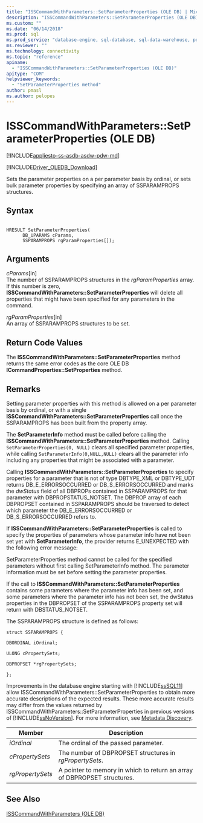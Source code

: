 ```yaml
---
title: "ISSCommandWithParameters::SetParameterProperties (OLE DB) | Microsoft Docs"
description: "ISSCommandWithParameters::SetParameterProperties (OLE DB)"
ms.custom: ""
ms.date: "06/14/2018"
ms.prod: sql
ms.prod_service: "database-engine, sql-database, sql-data-warehouse, pdw"
ms.reviewer: ""
ms.technology: connectivity
ms.topic: "reference"
apiname: 
  - "ISSCommandWithParameters::SetParameterProperties (OLE DB)"
apitype: "COM"
helpviewer_keywords: 
  - "SetParameterProperties method"
author: pmasl
ms.author: pelopes
---
```

# ISSCommandWithParameters::SetParameterProperties (OLE DB)
[!INCLUDE[appliesto-ss-asdb-asdw-pdw-md](../../../includes/appliesto-ss-asdb-asdw-pdw-md.md)]

[!INCLUDE[Driver_OLEDB_Download](../../../includes/driver_oledb_download.md)]

  Sets the parameter properties on a per parameter basis by ordinal, or sets bulk parameter properties by specifying an array of SSPARAMPROPS structures.  
  
## Syntax  
  
```  
  
HRESULT SetParameterProperties(  
      DB_UPARAMS cParams,   
      SSPARAMPROPS rgParamProperties[]);  
```  
  
## Arguments  
 *cParams*[in]  
 The number of SSPARAMPROPS structures in the *rgParamProperties* array. If this number is zero, **ISSCommandWithParameters::SetParameterProperties** will delete all properties that might have been specified for any parameters in the command.  
  
 *rgParamProperties*[in]  
 An array of SSPARAMPROPS structures to be set.  
  
## Return Code Values  
 The **ISSCommandWithParameters::SetParameterProperties** method returns the same error codes as the core OLE DB **ICommandProperties::SetProperties** method.  
  
## Remarks  
 Setting parameter properties with this method is allowed on a per parameter basis by ordinal, or with a single **ISSCommandWithParameters::SetParameterProperties** call once the SSPARAMPROPS has been built from the property array.  
  
 The **SetParameterInfo** method must be called before calling the **ISSCommandWithParameters::SetParameterProperties** method. Calling `SetParameterProperties(0, NULL)` clears all specified parameter properties, while calling `SetParameterInfo(0,NULL,NULL)` clears all the parameter info including any properties that might be associated with a parameter.  
  
 Calling **ISSCommandWithParameters::SetParameterProperties** to specify properties for a parameter that is not of type DBTYPE_XML or DBTYPE_UDT returns DB_E_ERRORSOCCURRED or DB_S_ERRORSOCCURRED and marks the *dwStatus* field of all DBPROPs contained in SSPARAMPROPS for that parameter with DBPROPSTATUS_NOTSET. The DBPROP array of each DBPROPSET contained in SSPARAMPROPS should be traversed to detect which parameter the DB_E_ERRORSOCCURRED or DB_S_ERRORSOCCURRED refers to.  
  
 If **ISSCommandWithParameters::SetParameterProperties** is called to specify the properties of parameters whose parameter info have not been set yet with **SetParameterInfo**, the provider returns E_UNEXPECTED with the following error message:  
  
 SetParameterProperties method cannot be called for the specified parameters without first calling SetParameterInfo method. The parameter information must be set before setting the parameter properties.  
  
 If the call to **ISSCommandWithParameters::SetParameterProperties** contains some parameters where the parameter info has been set, and some parameters where the parameter info has not been set, the dwStatus properties in the DBPROPSET of the SSPARAMPROPS property set will return with DBSTATUS_NOTSET.  
  
 The SSPARAMPROPS structure is defined as follows:  
  
 `struct SSPARAMPROPS {`  
  
 `DBORDINAL iOrdinal;`  
  
 `ULONG cPropertySets;`  
  
 `DBPROPSET *rgPropertySets;`  
  
 `};`  
  
 Improvements in the database engine starting with [!INCLUDE[ssSQL11](../../../includes/sssql11-md.md)] allow ISSCommandWithParameters::SetParameterProperties to obtain more accurate descriptions of the expected results. These more accurate results may differ from the values returned by ISSCommandWithParameters::SetParameterProperties in previous versions of [!INCLUDE[ssNoVersion](../../../includes/ssnoversion-md.md)]. For more information, see [Metadata Discovery](../../oledb/features/metadata-discovery.md).  
  
|Member|Description|  
|------------|-----------------|  
|*iOrdinal*|The ordinal of the passed parameter.|  
|*cPropertySets*|The number of DBPROPSET structures in *rgPropertySets*.|  
|*rgPropertySets*|A pointer to memory in which to return an array of DBPROPSET structures.|  
  
## See Also  
 [ISSCommandWithParameters &#40;OLE DB&#41;](../../oledb/ole-db-interfaces/isscommandwithparameters-ole-db.md)  
  
  
